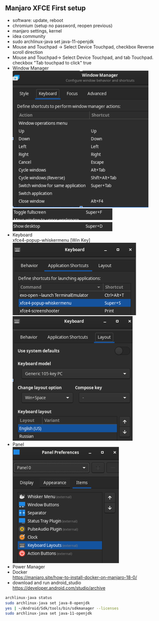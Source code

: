 ## Manjaro XFCE First setup
- software: update, reboot
- chromium (setup no password, reopen previous)
- manjaro settings, kernel
- idea community
- sudo archlinux-java set java-11-openjdk  
- Mouse and Touchpad -> Select Device Touchpad, checkbox Reverse scroll direction
- Mouse and Touchpad-> Select Device Touchpad, and tab Touchpad. checkbox "Tab touchpad to click" true
- Window Manager  
![img.png](window_manager.png)  
![img.png](windows_manager_2.png)  
- Keyboard  
xfce4-popup-whiskermenu [Win Key]  
![img.png](keyboard1.png)  
![img.png](keyboard2.png)  
- Panel  
![img.png](panel.png)
- Power Manager   
- Docker  
  https://manjaro.site/how-to-install-docker-on-manjaro-18-0/  
- download and run android_studio  
https://developer.android.com/studio/archive
```bash
archlinux-java status
sudo archlinux-java set java-8-openjdk
yes | ~/Android/Sdk/tools/bin/sdkmanager --licenses
sudo archlinux-java set java-11-openjdk
```
